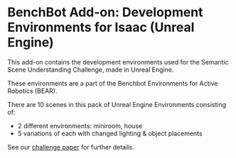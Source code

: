 # BenchBot Add-on: Development Environments for Isaac (Unreal Engine)

This add-on contains the development environments used for the Semantic Scene Understanding Challenge, made in Unreal Engine.

These environments are a part of the Benchbot Environments for Active Robotics (BEAR).

There are 10 scenes in this pack of Unreal Engine Environments consisting of:

- 2 different environments: miniroom, house
- 5 variations of each with changed lighting & object placements

See our [challenge paper](https://arxiv.org/abs/2009.05246) for further details.
